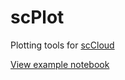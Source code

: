 # scPlot

Plotting tools for [scCloud](https://sccloud.readthedocs.io/en/latest/)

[View example notebook](https://nbviewer.jupyter.org/github/klarman-cell-observatory/scPlot/tree/master/notebooks/scplot.ipynb)
